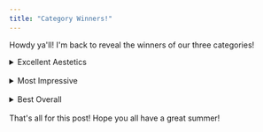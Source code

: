 ```yaml
---
title: "Category Winners!"
---
```


Howdy ya'll! I'm back to reveal the winners of our three categories!

<details>
    <summary title="test">Excellent Aestetics</summary>
    Our first winner is...

    <b> Sun and Moon in the Sky </b> by @Teagodess224

    <img src="/assets/jam/1/Jam_Sun_And_Moon.png" alt="Sun And Moon Image">
    
    "Sun and moon and stars take over the skies" - @Teagodess224

</details>

<br>

<details>
    <summary>Most Impressive</summary>
    The entry that just blew me away with the amount of effort put in....

    <b> Brightest Midnight </b> by A. Morrissey

    <img src="/assets/jam/1/Embroidery.jpg" alt="Brightest Midnight">
</details>

<br>

<details>
    <summary>Best Overall</summary>
    Entry voted first place out of all was...
    <b> Brightest Midnight </b> by A. Morrissey

    <img src="/assets/jam/1/Embroidery.jpg" alt="Sun And Moon Image">

    So good we put it twice

</details>

<br>
<span title="Or is it?" display=inline>That's all for this post!</span> 
<span title="(it is)" display=inline>Hope you all have a great summer!</span> 